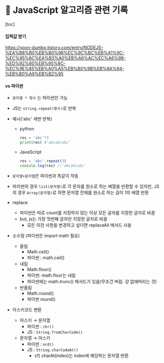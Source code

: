 # :memo: JavaScript 알고리즘 관련 기록

[toc]



#### 입력값 받기

https://yoon-dumbo.tistory.com/entry/NODEJS-%EA%B8%B0%EB%B0%98%EC%9C%BC%EB%A1%9C-%EC%95%8C%EA%B3%A0%EB%A6%AC%EC%A6%98-%ED%92%80%EB%95%8C-%EC%9E%85%EB%A0%A5%EB%B0%9B%EB%8A%94-%EB%B0%A9%EB%B2%95



#### vs 파이썬

- `문자열 * 횟수` 는 파이썬만 가능

- JS는 `string.repeat(횟수)`로 반복

- 예시('abc' 세번 반복)

  - python

    ```python
    res = 'abc'*3  
    print(res) #'abcabcabc'
    ```

  - JavaScript

    ```js
    res = 'abc'.repeat(3)
    console.log(res) //'abcabcabc'
    ```

- `문자열+문자열`은 파이썬과 똑같이 작동

- 파이썬의 경우 `list(문자열)`로 각 문자를 원소로 하는 배열을 반환할 수 있지만, JS의 경우 `Array(문자열)`로 하면 문자열 전체를 원소로 하는 길이 1의 배열 반환

- replace

  - 파이썬은 따로 count를 지정하지 않는 이상 모든 글자를 지정한 글자로 바꿈
  - but, js는 가장 첫번째 글자만 지정한 글자로 바꿈
    - 모든 이전 사항을 변경하고 싶다면 replaceAll 메서드 사용

- 소수점 (파이썬은 import math 필요)
  - 올림
    - Math.ceil()
    - 파이썬 : math.ceil()
  - 내림
    - Math.floor()
    - 파이썬: math.floor는 내림
    - 파이썬에는 math.trunc() 메서드가 있음(무조건 버림. 걍 없애버리는 것)
  - 반올림
    - Math.round()
    - 파이썬 round()

- 아스키코드 변환
  - 아스키 → 문자열
    - 파이썬 : `chr()`
    - JS : `String.fromCharCode()`
  - 문자열 → 아스키
    - 파이썬 : `ord()`
    - JS : `String.charCodeAt()`
      - cf) charAt(index)는 index에 해당하는 문자열 반환
